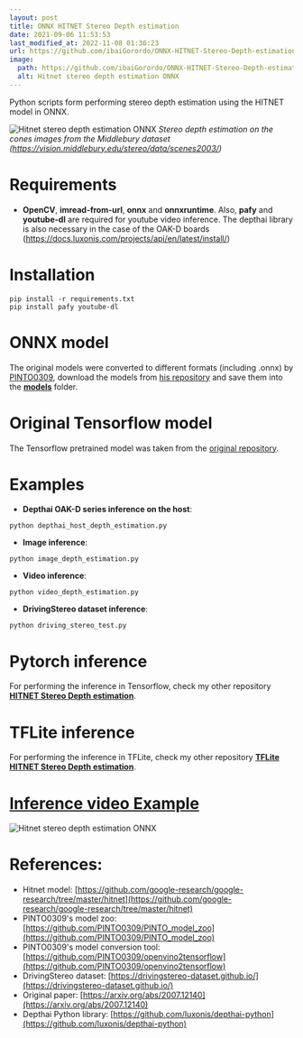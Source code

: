 ```yaml
---
layout: post
title: ONNX HITNET Stereo Depth estimation
date: 2021-09-06 11:53:53 
last_modified_at: 2022-11-08 01:36:23 
url: https://github.com/ibaiGorordo/ONNX-HITNET-Stereo-Depth-estimation
image:
  path: https://github.com/ibaiGorordo/ONNX-HITNET-Stereo-Depth-estimation/raw/main/doc/img/out.jpg
  alt: Hitnet stereo depth estimation ONNX
---
```

Python scripts form performing stereo depth estimation using the HITNET model in ONNX.

![Hitnet stereo depth estimation ONNX](https://github.com/ibaiGorordo/ONNX-HITNET-Stereo-Depth-estimation/raw/main/doc/img/out.jpg)
*Stereo depth estimation on the cones images from the Middlebury dataset (https://vision.middlebury.edu/stereo/data/scenes2003/)*

# Requirements

 * **OpenCV**, **imread-from-url**, **onnx** and **onnxruntime**. Also, **pafy** and **youtube-dl** are required for youtube video inference. The depthai library is also necessary in the case of the OAK-D boards (https://docs.luxonis.com/projects/api/en/latest/install/)
 
# Installation
```
pip install -r requirements.txt
pip install pafy youtube-dl
```

# ONNX model
The original models were converted to different formats (including .onnx) by [PINTO0309](https://github.com/PINTO0309), download the models from [his repository](https://github.com/PINTO0309/PINTO_model_zoo/tree/main/142_HITNET) and save them into the **[models](https://github.com/ibaiGorordo/ONNX-HITNET-Stereo-Depth-estimation/tree/main/models)** folder. 

# Original Tensorflow model
The Tensorflow pretrained model was taken from the [original repository](https://github.com/google-research/google-research/tree/master/hitnet).
 
# Examples

 * **Depthai OAK-D series inference on the host**:
 
 ```
 python depthai_host_depth_estimation.py
 ```

 * **Image inference**:
 
 ```
 python image_depth_estimation.py 
 ```
 
  * **Video inference**:
 
 ```
 python video_depth_estimation.py
 ```
 
 * **DrivingStereo dataset inference**:
 
 ```
 python driving_stereo_test.py
 ```
  

# Pytorch inference
For performing the inference in Tensorflow, check my other repository **[HITNET Stereo Depth estimation](https://github.com/ibaiGorordo/HITNET-Stereo-Depth-estimation)**.

# TFLite inference
For performing the inference in TFLite, check my other repository **[TFLite HITNET Stereo Depth estimation](https://github.com/ibaiGorordo/TFLite-HITNET-Stereo-depth-estimation)**.

# [Inference video Example](https://youtu.be/BRQ_oaCRj3M) 
 ![Hitnet stereo depth estimation ONNX](https://github.com/ibaiGorordo/ONNX-HITNET-Stereo-Depth-estimation/raw/main/doc/img/onnxHitnetDepthEstimation.gif)

# References:
* Hitnet model: [https://github.com/google-research/google-research/tree/master/hitnet](https://github.com/google-research/google-research/tree/master/hitnet)
* PINTO0309's model zoo: [https://github.com/PINTO0309/PINTO_model_zoo](https://github.com/PINTO0309/PINTO_model_zoo)
* PINTO0309's model conversion tool: [https://github.com/PINTO0309/openvino2tensorflow](https://github.com/PINTO0309/openvino2tensorflow)
* DrivingStereo dataset: [https://drivingstereo-dataset.github.io/](https://drivingstereo-dataset.github.io/)
* Original paper: [https://arxiv.org/abs/2007.12140](https://arxiv.org/abs/2007.12140)
* Depthai Python library: [https://github.com/luxonis/depthai-python](https://github.com/luxonis/depthai-python)
 

